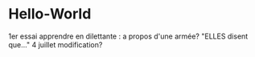# Hello-World
1er essai
apprendre en dilettante :
a propos d'une armée? "ELLES disent que..."
4 juillet modification?
